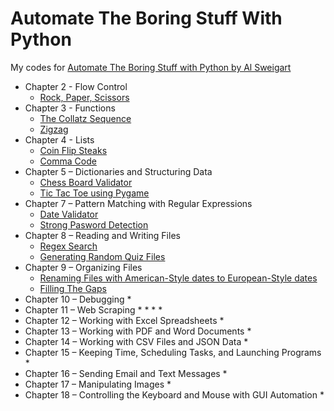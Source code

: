# Automate The Boring Stuff With Python
My codes for  [Automate The Boring Stuff with Python by Al Sweigart](https://automatetheboringstuff.com)

* Chapter 2 - Flow Control
    * [Rock, Paper, Scissors](https://github.com/thaimynguyen/Automate_Boring_Stuff_With_Python/blob/main/rock_paper_scissors.py)
* Chapter 3 - Functions
    * [The Collatz Sequence](https://github.com/thaimynguyen/Automate_Boring_Stuff_With_Python/blob/main/collatz_sequence.py)
    * [Zigzag](https://github.com/thaimynguyen/Automate_Boring_Stuff_With_Python/blob/main/zigzag.py)
* Chapter 4 - Lists
    * [Coin Flip Steaks](https://github.com/thaimynguyen/Automate_Boring_Stuff_With_Python/blob/main/coin_flip.py)
    * [Comma Code](https://github.com/thaimynguyen/Automate_Boring_Stuff_With_Python/blob/main/comma_code.py)
* Chapter 5 – Dictionaries and Structuring Data
    * [Chess Board Validator](https://github.com/thaimynguyen/Automate_Boring_Stuff_With_Python/tree/main/chess_dictionary_validator)
    * [Tic Tac Toe using Pygame](https://github.com/thaimynguyen/Python-learning-projects/tree/main/Tic_Tac_Toe_Pygame)
* Chapter 7 – Pattern Matching with Regular Expressions
    * [Date Validator](https://github.com/thaimynguyen/Automate_Boring_Stuff_With_Python/blob/main/date_check.py)
    * [Strong Pasword Detection](https://github.com/thaimynguyen/Automate_Boring_Stuff_With_Python/blob/main/strong_password_check.py)
* Chapter 8 – Reading and Writing Files
    * [Regex Search](https://github.com/thaimynguyen/Automate_Boring_Stuff_With_Python/blob/main/regrex_search.py)
    * [Generating Random Quiz Files](https://github.com/thaimynguyen/Automate_Boring_Stuff_With_Python/blob/main/quiz_generator.py)
* Chapter 9 – Organizing Files
    * [Renaming Files with American-Style dates to European-Style dates](https://github.com/thaimynguyen/Automate_Boring_Stuff_With_Python/blob/main/rename_dates.py)
    * [Filling The Gaps](https://github.com/thaimynguyen/Automate_Boring_Stuff_With_Python/blob/main/filling_the_gaps.py)
* Chapter 10 – Debugging
    * 
* Chapter 11 – Web Scraping
    * 
    * 
    * 
    * 
* Chapter 12 – Working with Excel Spreadsheets
    * 
* Chapter 13 – Working with PDF and Word Documents
    * 
* Chapter 14 – Working with CSV Files and JSON Data
    * 
* Chapter 15 – Keeping Time, Scheduling Tasks, and Launching Programs
    * 
* Chapter 16 – Sending Email and Text Messages
    * 
* Chapter 17 – Manipulating Images
    * 
* Chapter 18 – Controlling the Keyboard and Mouse with GUI Automation
    * 
